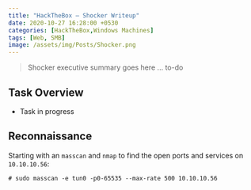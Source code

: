 ```yaml
---
title: "HackTheBox — Shocker Writeup"
date: 2020-10-27 16:28:00 +0530
categories: [HackTheBox,Windows Machines]
tags: [Web, SMB]
image: /assets/img/Posts/Shocker.png
---
```


> Shocker executive summary goes here ... to-do

## Task Overview

- Task in progress

## Reconnaissance

Starting with an `masscan` and `nmap` to find the open ports and services on `10.10.10.56`:

```shell
# sudo masscan -e tun0 -p0-65535 --max-rate 500 10.10.10.56

```

